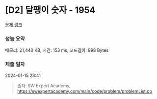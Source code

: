 # [D2] 달팽이 숫자 - 1954 

[문제 링크](https://swexpertacademy.com/main/code/problem/problemDetail.do?contestProbId=AV5PobmqAPoDFAUq) 

### 성능 요약

메모리: 21,440 KB, 시간: 153 ms, 코드길이: 998 Bytes

### 제출 일자

2024-01-15 23:41



> 출처: SW Expert Academy, https://swexpertacademy.com/main/code/problem/problemList.do